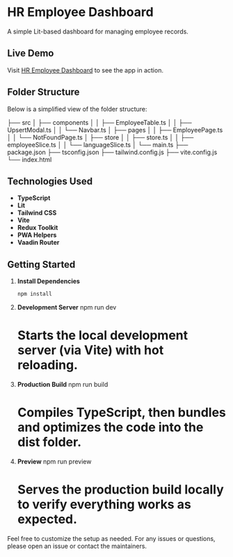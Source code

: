# HR Employee Dashboard

A simple Lit-based dashboard for managing employee records.

## Live Demo

Visit [HR Employee Dashboard](https://hr-employee-dashboard.vercel.app/) to see the app in action.

## Folder Structure

Below is a simplified view of the folder structure:

├── src
│   ├── components
│   │   ├── EmployeeTable.ts
│   │   ├── UpsertModal.ts
│   │   └── Navbar.ts
│   ├── pages
│   │   ├── EmployeePage.ts
│   │   └── NotFoundPage.ts
│   ├── store
│   │   ├── store.ts
│   │   ├── employeeSlice.ts
│   │   └── languageSlice.ts
│   └── main.ts
├── package.json
├── tsconfig.json
├── tailwind.config.js
├── vite.config.js
└── index.html


## Technologies Used

- **TypeScript**
- **Lit**
- **Tailwind CSS**
- **Vite**
- **Redux Toolkit**
- **PWA Helpers**
- **Vaadin Router**

## Getting Started

1. **Install Dependencies**
   ```bash
   npm install

2. **Development Server**
   npm run dev
   # Starts the local development server (via Vite) with hot reloading.

3. **Production Build**
   npm run build
   # Compiles TypeScript, then bundles and optimizes the code into the dist folder.

4. **Preview**
   npm run preview
   # Serves the production build locally to verify everything works as expected.

Feel free to customize the setup as needed. For any issues or questions, please open an issue or contact the maintainers.